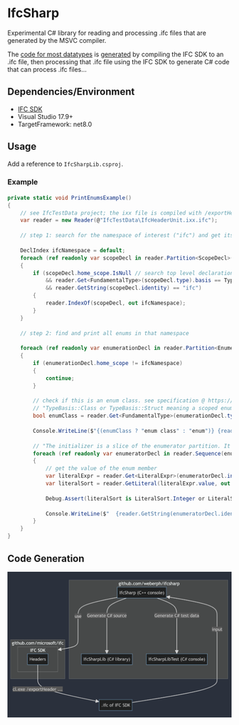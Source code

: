 # IfcSharp

Experimental C# library for reading and processing .ifc files that are generated by the MSVC compiler.

The [code for most datatypes](IfcSharpLib/Ifc.Generated.cs) is [generated](IfcSharp/Main.cxx) by compiling the IFC SDK to an .ifc file, then processing that .ifc file using the IFC SDK to generate C# code that can process .ifc files...

## Dependencies/Environment
- [IFC SDK](https://github.com/microsoft/ifc)
- Visual Studio 17.9+
- TargetFramework: net8.0

## Usage
Add a reference to `IfcSharpLib.csproj`.

### Example
```csharp
private static void PrintEnumsExample()
{
    // see IfcTestData project; the ixx file is compiled with /exportHeader
    var reader = new Reader(@"IfcTestData\IfcHeaderUnit.ixx.ifc");

    // step 1: search for the namespace of interest ("ifc") and get its index

    DeclIndex ifcNamespace = default;
    foreach (ref readonly var scopeDecl in reader.Partition<ScopeDecl>())
    {
        if (scopeDecl.home_scope.IsNull // search top level declarations
            && reader.Get<FundamentalType>(scopeDecl.type).basis == TypeBasis.Namespace
            && reader.GetString(scopeDecl.identity) == "ifc")
        {
            reader.IndexOf(scopeDecl, out ifcNamespace);
        }
    }

    // step 2: find and print all enums in that namespace

    foreach (ref readonly var enumerationDecl in reader.Partition<EnumerationDecl>())
    {
        if (enumerationDecl.home_scope != ifcNamespace)
        {
            continue;
        }

        // check if this is an enum class. see specification @ https://github.com/microsoft/ifc-spec
        // "TypeBasis::Class or TypeBasis::Struct meaning a scoped enumeration"
        bool enumClass = reader.Get<FundamentalType>(enumerationDecl.type).basis is TypeBasis.Class or TypeBasis.Struct;

        Console.WriteLine($"{(enumClass ? "enum class" : "enum")} {reader.GetString(enumerationDecl.identity)}");

        // "The initializer is a slice of the enumerator partition. It designates the sequence of enumerators (...)"
        foreach (ref readonly var enumeratorDecl in reader.Sequence(enumerationDecl.initializer))
        {
            // get the value of the enum member
            var literalExpr = reader.Get<LiteralExpr>(enumeratorDecl.initializer);
            var literalSort = reader.GetLiteral(literalExpr.value, out ulong value, out _);

            Debug.Assert(literalSort is LiteralSort.Integer or LiteralSort.Immediate);

            Console.WriteLine($"  {reader.GetString(enumeratorDecl.identity)} = {value}");
        }
    }
}
```

## Code Generation

<img src="ifcsharp-diag.png" width="800" />
